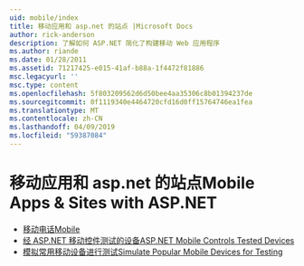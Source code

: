 ```yaml
---
uid: mobile/index
title: 移动应用和 asp.net 的站点 |Microsoft Docs
author: rick-anderson
description: 了解如何 ASP.NET 简化了构建移动 Web 应用程序
ms.author: riande
ms.date: 01/28/2011
ms.assetid: 71217425-e015-41af-b88a-1f4472f81886
msc.legacyurl: ''
msc.type: content
ms.openlocfilehash: 5f803209562d6d50bee4aa35306c8b01394237de
ms.sourcegitcommit: 0f1119340e4464720cfd16d0ff15764746ea1fea
ms.translationtype: MT
ms.contentlocale: zh-CN
ms.lasthandoff: 04/09/2019
ms.locfileid: "59387084"
---
```

# <a name="mobile-apps--sites-with-aspnet"></a><span data-ttu-id="c7174-103">移动应用和 asp.net 的站点</span><span class="sxs-lookup"><span data-stu-id="c7174-103">Mobile Apps & Sites with ASP.NET</span></span>

- [<span data-ttu-id="c7174-104">移动电话</span><span class="sxs-lookup"><span data-stu-id="c7174-104">Mobile</span></span>](overview.md)
- [<span data-ttu-id="c7174-105">经 ASP.NET 移动控件测试的设备</span><span class="sxs-lookup"><span data-stu-id="c7174-105">ASP.NET Mobile Controls Tested Devices</span></span>](tested-devices.md)
- [<span data-ttu-id="c7174-106">模拟常用移动设备进行测试</span><span class="sxs-lookup"><span data-stu-id="c7174-106">Simulate Popular Mobile Devices for Testing</span></span>](device-simulators.md)
